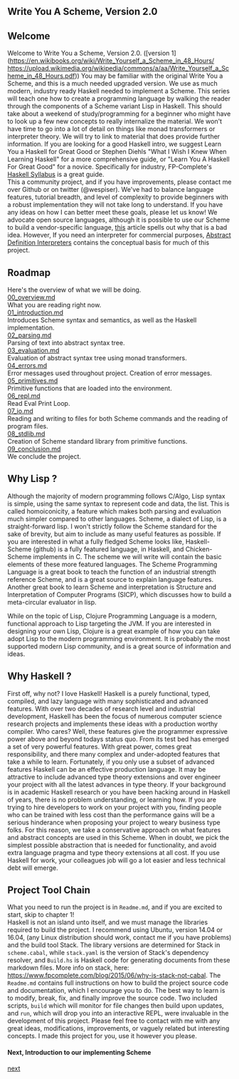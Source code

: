 Write You A Scheme, Version 2.0
------------

## Welcome
Welcome to Write You a Scheme, Version 2.0. ([version 1](https://en.wikibooks.org/wiki/Write_Yourself_a_Scheme_in_48_Hours/
https://upload.wikimedia.org/wikipedia/commons/a/aa/Write_Yourself_a_Scheme_in_48_Hours.pdf)) You may be familiar with the original Write You a Scheme, and this is a much needed upgraded version. We use as much modern, industry ready Haskell needed to implement a Scheme. This series will teach one how to create a programming language by walking the reader through the components of a Scheme variant Lisp in Haskell. This should take about a weekend of study/programming for a beginner who might have to look up a few new concepts to really internalize the material. We won't have time to go into a lot of detail on things like monad transformers or interpreter theory. We will try to link to material that does provide further information. If you are looking for a good Haskell intro, we suggest Learn You a Haskell for Great Good or Stephen Diehls "What I Wish I Knew When Learning Haskell"  for a more comprehensive guide, or "Learn You A Haskell For Great Good" for a novice. Specifically for industry, FP-Complete's [Haskell Syllabus](https://www.fpcomplete.com/haskell-syllabus) is a great guide.     
This a community project, and if you have improvements, please contact me over Github or on twitter (@wespiser). We've had to balance language features, tutorial breadth, and level of complexity to provide beginners with a robust implementation they will not take long to understand.  If you have any ideas on how I can better meet these goals, please let us know! We advocate open source languages, although it is possible to use our Scheme to build a vendor-specific language, [this](https://www.stickyminds.com/article/hey-vendors-give-us-real-scripting-languages?page=0%2C0) article spells out why that is a bad idea. However, If you need an interpreter for commercial purposes, [Abstract Definition Interpreters](../sources/AbstractDefinitionalInterpreters.pdf) contains the conceptual basis for much of this project.     

## Roadmap
Here's the overview of what we will be doing.        
[00_overview.md](../docs/00_overview.md)     
What you are reading right now.      
[01_introduction.md](../docs/01_introduction.md)     
Introduces Scheme syntax and semantics, as well as the Haskell implementation.    
[02_parsing.md](../docs/02_parsing.md)     
Parsing of text into abstract syntax tree.    
[03_evaluation.md](../docs/03_evaluation.md)  
Evaluation of abstract syntax tree using monad transformers.       
[04_errors.md](../docs/04_errors.md)     
Error messages used throughout project. Creation of error messages.    
[05_primitives.md](../docs/05_primitives.md)     
Primitive functions that are loaded into the environment.    
[06_repl.md](../docs/06_repl.md)     
Read Eval Print Loop.   
[07_io.md](../docs/09_io.md)     
Reading and writing to files for both Scheme commands and the reading of program files.    
[08_stdlib.md](../docs/10_stdlib.md)     
Creation of Scheme standard library from primitive functions.    
[09_conclusion.md](../docs/11_conclusion.md)     
We conclude the project.        


## Why Lisp ?
Although the majority of modern programming follows C/Algo, Lisp syntax is simple, using the same syntax to represent code and data, the list.  This is called homoiconicity, a feature which makes both parsing and evaluation much simpler compared to other languages. Scheme, a dialect of Lisp, is a straight-forward lisp.  I won't strictly follow the Scheme standard for the sake of brevity, but aim to include as many useful features as possible. If you are interested in what a fully fledged Scheme looks like, Haskell-Scheme (github) is a fully featured language, in Haskell, and Chicken-Scheme implements in C. The scheme we will write will contain the basic elements of these more featured languages. The Scheme Programming Language is a great book to teach the function of an industrial strength reference Scheme, and is a great source to explain language features. Another great book to learn Scheme and interpretation is Structure and Interpretation of Computer Programs (SICP), which discusses how to build a meta-circular evaluator in lisp.

While on the topic of Lisp, Clojure Programming Language is a modern, functional approach to Lisp targeting the JVM. If you are interested in designing your own Lisp, Clojure is a great example of how you can take adopt Lisp to the modern programming environment. It is probably the most supported modern Lisp community,  and is a great source of information and ideas.  

## Why Haskell ?
First off, why not? I love Haskell! Haskell is a purely functional, typed, compiled, and lazy language with many sophisticated and advanced features. With over two decades of research level and industrial development, Haskell has been the focus of numerous computer science research projects and implements these ideas with a production worthy compiler. Who cares? Well, these features give the programmer expressive power above and beyond todays status quo. From its test bed has emerged a set of very powerful features. With great power, comes great responsibility, and there many complex and under-adopted features that take a while to learn. Fortunately, if you only use a subset of advanced features Haskell can be an effective production language. It may be attractive to include advanced type theory extensions and over engineer your project with all the latest advances in type theory. If your background is in academic Haskell research or you have been hacking around in Haskell of years, there is no problem understanding, or learning how. If you are trying to hire developers to
work on your project with you, finding people who can be trained with less cost than the performance gains will be a serious hinderance when proposing your project to weary business type folks. For this reason, we take a conservative approach on what features and abstract concepts are used in this Scheme. When in doubt, we pick the simplest possible abstraction that is needed for functionality, and avoid extra language pragma and type theory extensions at all cost. If you use Haskell for work, your colleagues job will go a lot easier and less technical debt will emerge.  

## Project Tool Chain
What you need to run the project is in `Readme.md`, and if you are excited to start, skip to chapter 1!     
Haskell is not an island unto itself, and we must manage the libraries required to build the project. I recommend using Ubuntu, version 14.04 or 16.04, (any Linux distribution should work, contact me if you have problems) and the build tool Stack. The library versions are determined for Stack in `scheme.cabal`, while `stack.yaml` is the version of Stack's dependency resolver, and `Build.hs` is Haskell code for generating documents from these markdown files. More info on stack, here: https://www.fpcomplete.com/blog/2015/06/why-is-stack-not-cabal. The `Readme.md` contains full instructions on how to build the project source code and documentation, which I encourage you to do. The best way to learn is to modify, break, fix, and finally improve the source code. Two included scripts, `build` which will monitor for file changes then build upon updates, and `run`, which will drop you into an interactive REPL, were invaluable in the development of this project. Please feel free to contact with me with any great ideas, modifications, improvements, or vaguely related but interesting concepts. I made this project for you, use it however you please.


#### Next, Introduction to our implementing Scheme
[next](01_introduction.md)
